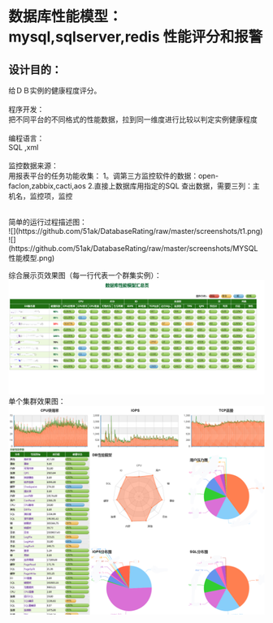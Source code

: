 数据库性能模型： mysql,sqlserver,redis 性能评分和报警
====
设计目的：
----
给ＤＢ实例的健康程度评分。<br> 
<br> 
程序开发： <br> 
把不同平台的不同格式的性能数据，拉到同一维度进行比较以判定实例健康程度<br> 
<br> 
编程语言：<br> 
SQL ,xml<br> 
<br> 
监控数据来源：<br> 
用报表平台的任务功能收集：
1。调第三方监控软件的数据：open-faclon,zabbix,cacti,aos 
2.直接上数据库用指定的SQL 查出数据，需要三列：主机名，监控项，监控 

<br> 
简单的运行过程描述图：<br> 
![](https://github.com/51ak/DatabaseRating/raw/master/screenshots/t1.png)  
<br> 
![](https://github.com/51ak/DatabaseRating/raw/master/screenshots/MYSQL性能模型.png)  
<br> 

综合展示页效果图（每一行代表一个群集实例）：<br> 
![](https://github.com/51ak/DatabaseRating/raw/master/screenshots/Main.png)  
单个集群效果图：<br> 
![](https://github.com/51ak/DatabaseRating/raw/master/screenshots/Detail.png)  

<br> 
<br> 
<br> 

